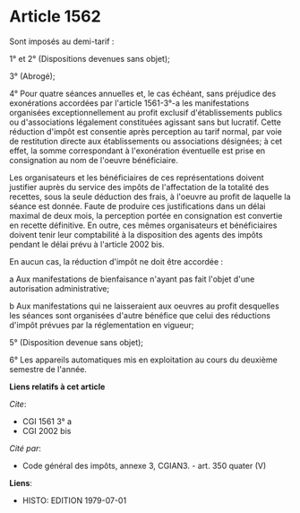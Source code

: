 # Article 1562

Sont imposés au demi-tarif :

1° et 2° (Dispositions devenues sans objet);

3° (Abrogé);

4° Pour quatre séances annuelles et, le cas échéant, sans préjudice des exonérations accordées par l'article 1561-3°-a les
manifestations organisées exceptionnellement au profit exclusif d'établissements publics ou d'associations légalement
constituées agissant sans but lucratif. Cette réduction d'impôt est consentie après perception au tarif normal, par voie de
restitution directe aux établissements ou associations désignées; à cet effet, la somme correspondant à l'exonération
éventuelle est prise en consignation au nom de l'oeuvre bénéficiaire.

Les organisateurs et les bénéficiaires de ces représentations doivent justifier auprès du service des impôts de l'affectation
de la totalité des recettes, sous la seule déduction des frais, à l'oeuvre au profit de laquelle la séance est donnée. Faute
de produire ces justifications dans un délai maximal de deux mois, la perception portée en consignation est convertie en
recette définitive. En outre, ces mêmes organisateurs et bénéficiaires doivent tenir leur comptabilité à la disposition des
agents des impôts pendant le délai prévu à l'article 2002 bis.

En aucun cas, la réduction d'impôt ne doit être accordée :

a  Aux manifestations de bienfaisance n'ayant pas fait l'objet d'une autorisation administrative;

b  Aux manifestations qui ne laisseraient aux oeuvres au profit desquelles les séances sont organisées d'autre bénéfice que
celui des réductions d'impôt prévues par la réglementation en vigueur;

5° (Disposition devenue sans objet);

6° Les appareils automatiques mis en exploitation au cours du deuxième semestre de l'année.

**Liens relatifs à cet article**

_Cite_:

  - CGI 1561 3° a
  - CGI 2002 bis

_Cité par_:

  - Code général des impôts, annexe 3, CGIAN3. - art. 350 quater (V)

**Liens**:

  - HISTO: EDITION 1979-07-01
